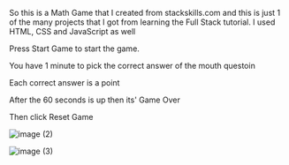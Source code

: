 So this is a Math Game that I created from stackskills.com and this is just 1 of the many projects that I got from learning the Full Stack tutorial. 
I used HTML, CSS and JavaScript as well

Press Start Game to start the game.

You have 1 minute to pick the correct answer of the mouth questoin

Each correct answer is a point

After the 60 seconds is up then its' Game Over 

Then click Reset Game

![image (2)](https://user-images.githubusercontent.com/73559137/118743801-14f58b80-b821-11eb-9fce-18077653a9cb.png)

![image (3)](https://user-images.githubusercontent.com/73559137/118743905-4d956500-b821-11eb-930e-4bb23274957c.png)
